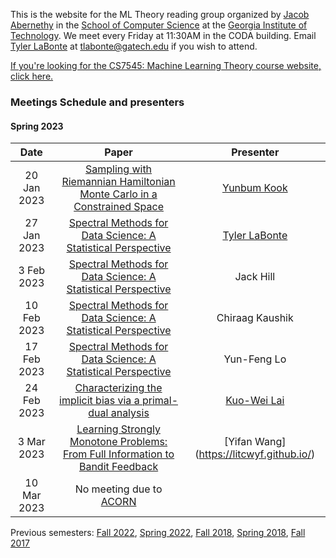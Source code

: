 This is the website for the ML Theory reading group organized by [Jacob Abernethy](https://www.cc.gatech.edu/~jabernethy9/) in the [School of Computer Science](https://www.scs.gatech.edu/) at the [Georgia Institute of Technology](http://www.gatech.edu/). We meet every Friday at 11:30AM in the CODA building. Email [Tyler LaBonte](https://tyler-labonte.com) at <tlabonte@gatech.edu> if you wish to attend.

[If you're looking for the CS7545: Machine Learning Theory course website, click here.](./CS7545)

### Meetings Schedule and presenters

#### Spring 2023

| Date        | Paper                                                                                                            | Presenter                                               |
| :---------: | :----------------------------------------------------------------------------------------------------------------: | :----------------------------------------------------------------------------------: |
| 20 Jan 2023 | [Sampling with Riemannian Hamiltonian Monte Carlo in a Constrained Space](https://arxiv.org/abs/2202.01908)        | [Yunbum Kook](https://yunbum-kook.github.io)                                |
| 27 Jan 2023 | [Spectral Methods for Data Science: A Statistical Perspective](https://arxiv.org/abs/2012.08496)                   | [Tyler LaBonte](https://tyler-labonte.com)                                    |
| 3 Feb 2023  | [Spectral Methods for Data Science: A Statistical Perspective](https://arxiv.org/abs/2012.08496)                   | Jack Hill                                                                            |
| 10 Feb 2023 | [Spectral Methods for Data Science: A Statistical Perspective](https://arxiv.org/abs/2012.08496)                   | Chiraag Kaushik                                                                      | 
| 17 Feb 2023 | [Spectral Methods for Data Science: A Statistical Perspective](https://arxiv.org/abs/2012.08496)                   | Yun-Feng Lo                                                                          |
| 24 Feb 2023 | [Characterizing the implicit bias via a primal-dual analysis](http://proceedings.mlr.press/v132/ji21a/ji21a.pdf)   | [Kuo-Wei Lai](https://scholar.google.com/citations?user=4xx3pdoAAAAJ&hl=en) |
| 3 Mar 2023  | [Learning Strongly Monotone Problems: From Full Information to Bandit Feedback](https://arxiv.org/abs/1911.11936)  | [Yifan Wang] (https://litcwyf.github.io/)                                   |
| 10 Mar 2023 | No meeting due to [ACORN](https://sites.gatech.edu/acorn/)                                                         |                                                                                      |


Previous semesters: [Fall 2022](fall22), [Spring 2022](spring22), [Fall 2018](fall18), [Spring 2018](spring18), [Fall 2017](fall17)
